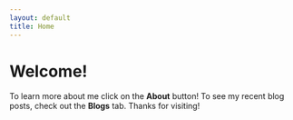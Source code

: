 ```yaml
---
layout: default
title: Home
---
```


# Welcome!

To learn more about me click on the **About** button! To see my recent blog posts, check out the **Blogs** tab. Thanks for visiting!